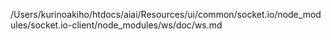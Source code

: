 /Users/kurinoakiho/htdocs/aiai/Resources/ui/common/socket.io/node_modules/socket.io-client/node_modules/ws/doc/ws.md